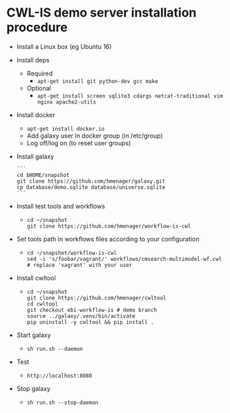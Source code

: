 # CWL-IS demo server installation procedure

* Install a Linux box (eg Ubuntu 16)

* Install deps

    * Required
        * ```apt-get install git python-dev gcc make```
    * Optional
        * ```apt-get install screen sqlite3 cdargs netcat-traditional vim nginx apache2-utils```

* Install docker

    * ```apt-get install docker.io```
    * Add galaxy user in docker group (in /etc/group)
    * Log off/log on (to reset user groups)

* Install galaxy

      ```
      cd $HOME/snapshot
      git clone https://github.com/hmenager/galaxy.git
      cp database/demo.sqlite database/universe.sqlite
      ```

* Install test tools and workflows

    * ```
      cd ~/snapshot
      git clone https://github.com/hmenager/workflow-is-cwl
      ```

* Set tools path in workflows files according to your configuration

    * ```
      cd ~/snapshot/workflow-is-cwl
      sed -i 's/foobar/vagrant/' workflows/cmsearch-multimodel-wf.cwl # replace 'vagrant' with your user
      ```

* Install cwltool

    * ```
      cd ~/snapshot
      git clone https://github.com/hmenager/cwltool
      cd cwltool
      git checkout ebi-workflow-is # demo branch
      source ../galaxy/.venv/bin/activate
      pip uninstall -y cwltool && pip install .
      ```

* Start galaxy

    * ```sh run.sh --daemon```

* Test

    * ```http://localhost:8080```

* Stop galaxy

    * ```sh run.sh --stop-daemon```
